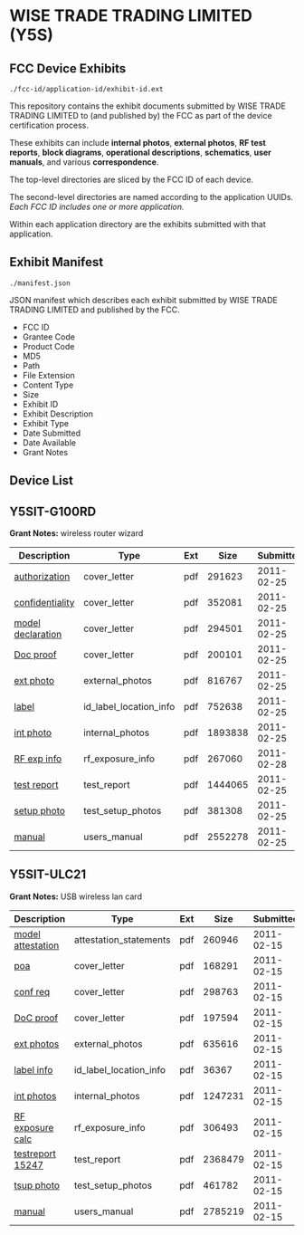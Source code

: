 # WISE TRADE TRADING LIMITED (Y5S)
## FCC Device Exhibits

```
./fcc-id/application-id/exhibit-id.ext
```

This repository contains the exhibit documents submitted by WISE TRADE TRADING LIMITED to (and published by) the FCC as part of the device certification process.

These exhibits can include **internal photos**, **external photos**, **RF test reports**, **block diagrams**, **operational descriptions**, **schematics**, **user manuals**, and various **correspondence**.

The top-level directories are sliced by the FCC ID of each device.

The second-level directories are named according to the application UUIDs. *Each FCC ID includes one or more application.*

Within each application directory are the exhibits submitted with that application. 

## Exhibit Manifest

```
./manifest.json
```

JSON manifest which describes each exhibit submitted by WISE TRADE TRADING LIMITED and published by the FCC.

- FCC ID
- Grantee Code
- Product Code
- MD5
- Path
- File Extension
- Content Type
- Size
- Exhibit ID
- Exhibit Description
- Exhibit Type
- Date Submitted
- Date Available
- Grant Notes

## Device List
## Y5SIT-G100RD
**Grant Notes:** wireless router wizard

| Description | Type | Ext | Size | Submitted | Available |
| ----------- | ---- | --- | ---- | --------- | --------- |
| [authorization](Y5SIT-G100RD/36eaf3509c8f0e17a7671f38044675ee/1421722.pdf) | cover_letter | pdf | 291623 | 2011-02-25 | 2011-02-28 |
| [confidentiality](Y5SIT-G100RD/36eaf3509c8f0e17a7671f38044675ee/1421723.pdf) | cover_letter | pdf | 352081 | 2011-02-25 | 2011-02-28 |
| [model declaration](Y5SIT-G100RD/36eaf3509c8f0e17a7671f38044675ee/1421724.pdf) | cover_letter | pdf | 294501 | 2011-02-25 | 2011-02-28 |
| [Doc proof](Y5SIT-G100RD/36eaf3509c8f0e17a7671f38044675ee/1421734.pdf) | cover_letter | pdf | 200101 | 2011-02-25 | 2011-02-28 |
| [ext photo](Y5SIT-G100RD/36eaf3509c8f0e17a7671f38044675ee/1421726.pdf) | external_photos | pdf | 816767 | 2011-02-25 | 2011-02-28 |
| [label](Y5SIT-G100RD/36eaf3509c8f0e17a7671f38044675ee/1421725.pdf) | id_label_location_info | pdf | 752638 | 2011-02-25 | 2011-02-28 |
| [int photo](Y5SIT-G100RD/36eaf3509c8f0e17a7671f38044675ee/1421727.pdf) | internal_photos | pdf | 1893838 | 2011-02-25 | 2011-02-28 |
| [RF exp info](Y5SIT-G100RD/36eaf3509c8f0e17a7671f38044675ee/1422526.pdf) | rf_exposure_info | pdf | 267060 | 2011-02-28 | 2011-02-28 |
| [test report](Y5SIT-G100RD/36eaf3509c8f0e17a7671f38044675ee/1421729.pdf) | test_report | pdf | 1444065 | 2011-02-25 | 2011-02-28 |
| [setup photo](Y5SIT-G100RD/36eaf3509c8f0e17a7671f38044675ee/1421728.pdf) | test_setup_photos | pdf | 381308 | 2011-02-25 | 2011-02-28 |
| [manual](Y5SIT-G100RD/36eaf3509c8f0e17a7671f38044675ee/1421733.pdf) | users_manual | pdf | 2552278 | 2011-02-25 | 2011-02-28 |
## Y5SIT-ULC21
**Grant Notes:** USB wireless lan card

| Description | Type | Ext | Size | Submitted | Available |
| ----------- | ---- | --- | ---- | --------- | --------- |
| [model attestation](Y5SIT-ULC21/33a1f6f71398e0a5eaf5fee280eb6282/1416875.pdf) | attestation_statements | pdf | 260946 | 2011-02-15 | 2011-02-15 |
| [poa](Y5SIT-ULC21/33a1f6f71398e0a5eaf5fee280eb6282/1416868.pdf) | cover_letter | pdf | 168291 | 2011-02-15 | 2011-02-15 |
| [conf req](Y5SIT-ULC21/33a1f6f71398e0a5eaf5fee280eb6282/1416869.pdf) | cover_letter | pdf | 298763 | 2011-02-15 | 2011-02-15 |
| [DoC proof](Y5SIT-ULC21/33a1f6f71398e0a5eaf5fee280eb6282/1416870.pdf) | cover_letter | pdf | 197594 | 2011-02-15 | 2011-02-15 |
| [ext photos](Y5SIT-ULC21/33a1f6f71398e0a5eaf5fee280eb6282/1416871.pdf) | external_photos | pdf | 635616 | 2011-02-15 | 2011-02-15 |
| [label info](Y5SIT-ULC21/33a1f6f71398e0a5eaf5fee280eb6282/1416873.pdf) | id_label_location_info | pdf | 36367 | 2011-02-15 | 2011-02-15 |
| [int photos](Y5SIT-ULC21/33a1f6f71398e0a5eaf5fee280eb6282/1416872.pdf) | internal_photos | pdf | 1247231 | 2011-02-15 | 2011-02-15 |
| [RF exposure calc](Y5SIT-ULC21/33a1f6f71398e0a5eaf5fee280eb6282/1416874.pdf) | rf_exposure_info | pdf | 306493 | 2011-02-15 | 2011-02-15 |
| [testreport 15247](Y5SIT-ULC21/33a1f6f71398e0a5eaf5fee280eb6282/1416878.pdf) | test_report | pdf | 2368479 | 2011-02-15 | 2011-02-15 |
| [tsup photo](Y5SIT-ULC21/33a1f6f71398e0a5eaf5fee280eb6282/1416876.pdf) | test_setup_photos | pdf | 461782 | 2011-02-15 | 2011-02-15 |
| [manual](Y5SIT-ULC21/33a1f6f71398e0a5eaf5fee280eb6282/1416877.pdf) | users_manual | pdf | 2785219 | 2011-02-15 | 2011-02-15 |
